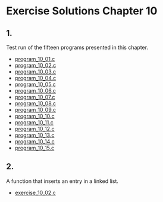 # Exercise Solutions Chapter 10 #
## 1. ##
Test run of the fifteen programs presented in this chapter.  
 - [program_10_01.c](Exercise_01/Program_10_01/program_10_01.c)  
 - [program_10_02.c](Exercise_01/Program_10_02/program_10_02.c)  
 - [program_10_03.c](Exercise_01/Program_10_03/program_10_03.c)  
 - [program_10_04.c](Exercise_01/Program_10_04/program_10_04.c)  
 - [program_10_05.c](Exercise_01/Program_10_05/program_10_05.c)  
 - [program_10_06.c](Exercise_01/Program_10_06/program_10_06.c)   
 - [program_10_07.c](Exercise_01/Program_10_07/program_10_07.c)   
 - [program_10_08.c](Exercise_01/Program_10_08/program_10_08.c)  
 - [program_10_09.c](Exercise_01/Program_10_09/program_10_09.c)  
 - [program_10_10.c](Exercise_01/Program_10_10/program_10_10.c)  
 - [program_10_11.c](Exercise_01/Program_10_11/program_10_11.c)  
 - [program_10_12.c](Exercise_01/Program_10_12/program_10_12.c)  
 - [program_10_13.c](Exercise_01/Program_10_13/program_10_13.c)  
 - [program_10_14.c](Exercise_01/Program_10_14/program_10_14.c)  
 - [program_10_15.c](Exercise_01/Program_10_15/program_10_15.c)  

## 2. ##
A function that inserts an entry in a linked list.  
- [exercise_10_02.c](Exercise_10/exercise_10_02.c)  

